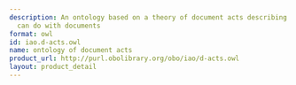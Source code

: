 ```yaml
---
description: An ontology based on a theory of document acts describing what people
  can do with documents
format: owl
id: iao.d-acts.owl
name: ontology of document acts
product_url: http://purl.obolibrary.org/obo/iao/d-acts.owl
layout: product_detail
---
```

